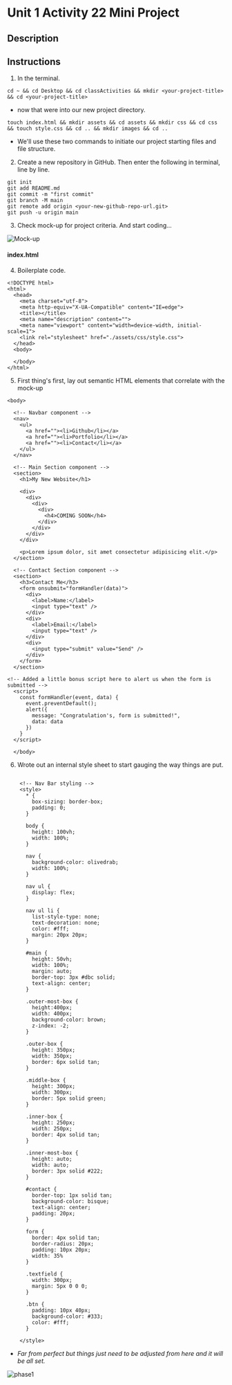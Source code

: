 # Unit 1 Activity 22 Mini Project

## Description

## Instructions

1. In the terminal.

`cd ~ && cd Desktop && cd classActivities && mkdir <your-project-title> && cd <your-project-title>`

- now that were into our new project directory.

`touch index.html && mkdir assets && cd assets && mkdir css && cd css && touch style.css && cd .. && mkdir images && cd ..`

- We'll use these two commands to initiate our project starting files and file structure.

2. Create a new repository in GitHub. Then enter the following in terminal, line by line.

```
git init
git add README.md
git commit -m "first commit"
git branch -M main
git remote add origin <your-new-github-repo-url.git>
git push -u origin main
```

3. Check mock-up for project criteria. And start coding...

![Mock-up](/assets/screenshot.png)

#### index.html

4. Boilerplate code.

```
<!DOCTYPE html>
<html>
  <head>
    <meta charset="utf-8">
    <meta http-equiv="X-UA-Compatible" content="IE=edge">
    <title></title>
    <meta name="description" content="">
    <meta name="viewport" content="width=device-width, initial-scale=1">
    <link rel="stylesheet" href="./assets/css/style.css">
  </head>
  <body>

  </body>
</html>
```

5. First thing's first, lay out semantic HTML elements that correlate with the mock-up

```
<body>

  <!-- Navbar component -->
  <nav>
    <ul>
      <a href=""><li>Github</li></a>
      <a href=""><li>Portfolio</li></a>
      <a href=""><li>Contact</li></a>
    </ul>
  </nav>

  <!-- Main Section component -->
  <section>
    <h1>My New Website</h1>

    <div>
      <div>
        <div>
          <div>
            <h4>COMING SOON</h4>
          </div>
        </div>
      </div>
    </div>

    <p>Lorem ipsum dolor, sit amet consectetur adipisicing elit.</p>
  </section>

  <!-- Contact Section component -->
  <section>
    <h3>Contact Me</h3>
    <form onsubmit="formHandler(data)">
      <div>
        <label>Name:</label>
        <input type="text" />
      </div>
      <div>
        <label>Email:</label>
        <input type="text" />
      </div>
      <div>
        <input type="submit" value="Send" />
      </div>
    </form>
  </section>

<!-- Added a little bonus script here to alert us when the form is submitted -->
  <script>
    const formHandler(event, data) {
      event.preventDefault();
      alert({
        message: "Congratulation's, form is submitted!",
        data: data
      })
    }
  </script>

  </body>
  ```

  6. Wrote out an internal style sheet to start gauging the way things are put.

```

    <!-- Nav Bar styling -->
    <style>
      * {
        box-sizing: border-box;
        padding: 0;
      }

      body {
        height: 100vh;
        width: 100%;
      }
      
      nav {
        background-color: olivedrab;
        width: 100%;
      }
      
      nav ul {
        display: flex;
      }
      
      nav ul li {
        list-style-type: none;
        text-decoration: none;
        color: #fff;
        margin: 20px 20px;
      }

      #main {
        height: 50vh;
        width: 100%;
        margin: auto;
        border-top: 3px #dbc solid;
        text-align: center;
      }

      .outer-most-box {
        height:400px;
        width: 400px;
        background-color: brown;
        z-index: -2;
      }

      .outer-box {
        height: 350px;
        width: 350px;
        border: 6px solid tan;
      }

      .middle-box {
        height: 300px;
        width: 300px;
        border: 5px solid green;
      }

      .inner-box {
        height: 250px;
        width: 250px;
        border: 4px solid tan;
      }

      .inner-most-box {
        height: auto;
        width: auto;
        border: 3px solid #222;
      }

      #contact {
        border-top: 1px solid tan;
        background-color: bisque;
        text-align: center;
        padding: 20px;
      }

      form {
        border: 4px solid tan;
        border-radius: 20px;
        padding: 10px 20px;
        width: 35%
      }

      .textfield {
        width: 300px;
        margin: 5px 0 0 0;
      }

      .btn {
        padding: 10px 40px;
        background-color: #333;
        color: #fff;
      }

    </style>
```

* *Far from perfect but things just need to be adjusted from here and it will be all set.*

![phase1](/assets/screenshot-phase1.png)